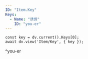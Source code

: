 ```yaml
---
ID: "Item.Key"
Keys:
  - Name: "诱饵"
    ID: "you-er"
---
```

```dataviewjs
const key = dv.current().Keys[0];
await dv.view('Item/Key', { key });
```
^you-er